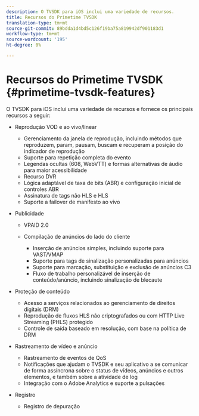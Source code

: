 ```yaml
---
description: O TVSDK para iOS inclui uma variedade de recursos.
title: Recursos do Primetime TVSDK
translation-type: tm+mt
source-git-commit: 89bdda1d4bd5c126f19ba75a819942df901183d1
workflow-type: tm+mt
source-wordcount: '195'
ht-degree: 0%

---
```



# Recursos do Primetime TVSDK {#primetime-tvsdk-features}

O TVSDK para iOS inclui uma variedade de recursos e fornece os principais recursos a seguir:

* Reprodução VOD e ao vivo/linear

   * Gerenciamento da janela de reprodução, incluindo métodos que reproduzem, param, pausam, buscam e recuperam a posição do indicador de reprodução
   * Suporte para repetição completa do evento
   * Legendas ocultas (608, WebVTT) e formas alternativas de áudio para maior acessibilidade
   * Recurso DVR
   * Lógica adaptável de taxa de bits (ABR) e configuração inicial de controles ABR
   * Assinatura de tags não HLS e HLS
   * Suporte a failover de manifesto ao vivo

* Publicidade

   * VPAID 2.0
   * Compilação de anúncios do lado do cliente

      * Inserção de anúncios simples, incluindo suporte para VAST/VMAP
      * Suporte para tags de sinalização personalizadas para anúncios
      * Suporte para marcação, substituição e exclusão de anúncios C3
      * Fluxo de trabalho personalizável de inserção de conteúdo/anúncio, incluindo sinalização de blecaute

* Proteção de conteúdo

   * Acesso a serviços relacionados ao gerenciamento de direitos digitais (DRM)
   * Reprodução de fluxos HLS não criptografados ou com HTTP Live Streaming (PHLS) protegido
   * Controle de saída baseado em resolução, com base na política de DRM

* Rastreamento de vídeo e anúncio

   * Rastreamento de eventos de QoS
   * Notificações que ajudam o TVSDK e seu aplicativo a se comunicar de forma assíncrona sobre o status de vídeos, anúncios e outros elementos, e também sobre a atividade de log
   * Integração com o Adobe Analytics e suporte a pulsações

* Registro

   * Registro de depuração

